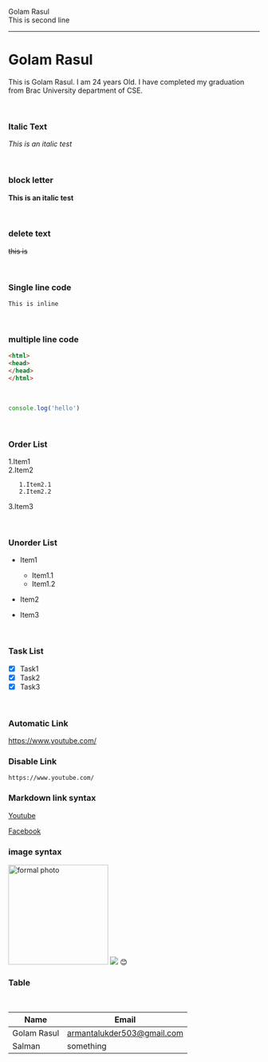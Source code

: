 <!--markdown tutorial-->
Golam Rasul  
This is second line

___



# Golam Rasul




<p>This is Golam Rasul. I am 24 years Old. I have completed my graduation from Brac University department of CSE.</p>

<br/>

### Italic Text  

_This is an italic test_  

<br/>

### block letter  

__This is an italic test__ 

<br/>

### delete text


~~this is~~ 

<br/>

### Single line code

 

 
`This is inline`  

<br/>

### multiple line code


```html
<html>
<head>
</head>
</html>

```
<br/>

```javascript
console.log('hello')

```
<br/>

###  Order List
1.Item1  
2.Item2 

       1.Item2.1
       2.Item2.2

3.Item3

<br/>

### Unorder List

- Item1
 
   - Item1.1  
   - Item1.2

- Item2
- Item3


<br/>

### Task List

- [x] Task1
- [x] Task2
- [x] Task3

<br/>

### Automatic Link

https://www.youtube.com/

### Disable Link

`https://www.youtube.com/`

### Markdown link syntax

[Youtube][Youtubelink]

[Facebook][websitelink]



### image syntax

<!--[profile](./Images/formal%20photo.jpg)-->  

<img src="./Images/formal%20photo.JPG" width=200 title="formal photo"/>
<img src="./Images/formal photo.JPG">
😊
<br/>

### Table

<br/>

|Name| Email|
|----|------|
|Golam Rasul| armantalukder503@gmail.com|
|Salman|something|







<!-- all websites link-->

[websitelink]:https://www.facebook.com/arman.talukder.106
[Youtubelink]:https://www.youtube.com/

